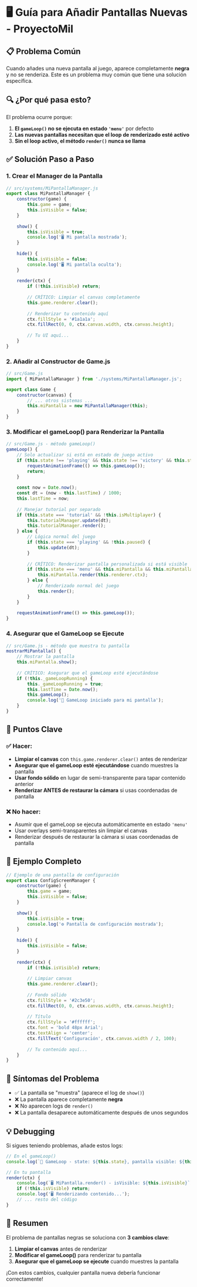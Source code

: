 # 🖥️ Guía para Añadir Pantallas Nuevas - ProyectoMil

## 📋 **Problema Común**

Cuando añades una nueva pantalla al juego, aparece completamente **negra** y no se renderiza. Este es un problema muy común que tiene una solución específica.

## 🔍 **¿Por qué pasa esto?**

El problema ocurre porque:

1. **El `gameLoop()` no se ejecuta en estado `'menu'`** por defecto
2. **Las nuevas pantallas necesitan que el loop de renderizado esté activo**
3. **Sin el loop activo, el método `render()` nunca se llama**

## ✅ **Solución Paso a Paso**

### **1. Crear el Manager de la Pantalla**

```javascript
// src/systems/MiPantallaManager.js
export class MiPantallaManager {
    constructor(game) {
        this.game = game;
        this.isVisible = false;
    }
    
    show() {
        this.isVisible = true;
        console.log('🖥️ Mi pantalla mostrada');
    }
    
    hide() {
        this.isVisible = false;
        console.log('🖥️ Mi pantalla oculta');
    }
    
    render(ctx) {
        if (!this.isVisible) return;
        
        // CRÍTICO: Limpiar el canvas completamente
        this.game.renderer.clear();
        
        // Renderizar tu contenido aquí
        ctx.fillStyle = '#1a1a1a';
        ctx.fillRect(0, 0, ctx.canvas.width, ctx.canvas.height);
        
        // Tu UI aquí...
    }
}
```

### **2. Añadir al Constructor de Game.js**

```javascript
// src/Game.js
import { MiPantallaManager } from './systems/MiPantallaManager.js';

export class Game {
    constructor(canvas) {
        // ... otros sistemas ...
        this.miPantalla = new MiPantallaManager(this);
    }
}
```

### **3. Modificar el gameLoop() para Renderizar la Pantalla**

```javascript
// src/Game.js - método gameLoop()
gameLoop() {
    // Solo actualizar si está en estado de juego activo
    if (this.state !== 'playing' && this.state !== 'victory' && this.state !== 'defeat' && this.state !== 'tutorial' && this.state !== 'menu') {
        requestAnimationFrame(() => this.gameLoop());
        return;
    }
    
    const now = Date.now();
    const dt = (now - this.lastTime) / 1000;
    this.lastTime = now;
    
    // Manejar tutorial por separado
    if (this.state === 'tutorial' && !this.isMultiplayer) {
        this.tutorialManager.update(dt);
        this.tutorialManager.render();
    } else {
        // Lógica normal del juego
        if (this.state === 'playing' && !this.paused) {
            this.update(dt);
        }
        
        // CRÍTICO: Renderizar pantalla personalizada si está visible
        if (this.state === 'menu' && this.miPantalla && this.miPantalla.isVisible) {
            this.miPantalla.render(this.renderer.ctx);
        } else {
            // Renderizado normal del juego
            this.render();
        }
    }
    
    requestAnimationFrame(() => this.gameLoop());
}
```

### **4. Asegurar que el GameLoop se Ejecute**

```javascript
// src/Game.js - método que muestra tu pantalla
mostrarMiPantalla() {
    // Mostrar la pantalla
    this.miPantalla.show();
    
    // CRÍTICO: Asegurar que el gameLoop esté ejecutándose
    if (!this._gameLoopRunning) {
        this._gameLoopRunning = true;
        this.lastTime = Date.now();
        this.gameLoop();
        console.log('🔄 GameLoop iniciado para mi pantalla');
    }
}
```

## 🎯 **Puntos Clave**

### **✅ Hacer:**
- **Limpiar el canvas** con `this.game.renderer.clear()` antes de renderizar
- **Asegurar que el gameLoop esté ejecutándose** cuando muestres la pantalla
- **Usar fondo sólido** en lugar de semi-transparente para tapar contenido anterior
- **Renderizar ANTES de restaurar la cámara** si usas coordenadas de pantalla

### **❌ No hacer:**
- Asumir que el gameLoop se ejecuta automáticamente en estado `'menu'`
- Usar overlays semi-transparentes sin limpiar el canvas
- Renderizar después de restaurar la cámara si usas coordenadas de pantalla

## 🔧 **Ejemplo Completo**

```javascript
// Ejemplo de una pantalla de configuración
export class ConfigScreenManager {
    constructor(game) {
        this.game = game;
        this.isVisible = false;
    }
    
    show() {
        this.isVisible = true;
        console.log('⚙️ Pantalla de configuración mostrada');
    }
    
    hide() {
        this.isVisible = false;
    }
    
    render(ctx) {
        if (!this.isVisible) return;
        
        // Limpiar canvas
        this.game.renderer.clear();
        
        // Fondo sólido
        ctx.fillStyle = '#2c3e50';
        ctx.fillRect(0, 0, ctx.canvas.width, ctx.canvas.height);
        
        // Título
        ctx.fillStyle = '#ffffff';
        ctx.font = 'bold 48px Arial';
        ctx.textAlign = 'center';
        ctx.fillText('Configuración', ctx.canvas.width / 2, 100);
        
        // Tu contenido aquí...
    }
}
```

## 🚨 **Síntomas del Problema**

- ✅ La pantalla se "muestra" (aparece el log de `show()`)
- ❌ La pantalla aparece completamente **negra**
- ❌ No aparecen logs de `render()`
- ❌ La pantalla desaparece automáticamente después de unos segundos

## 💡 **Debugging**

Si sigues teniendo problemas, añade estos logs:

```javascript
// En el gameLoop()
console.log(`🔄 GameLoop - state: ${this.state}, pantalla visible: ${this.miPantalla?.isVisible}`);

// En tu pantalla
render(ctx) {
    console.log(`🖥️ MiPantalla.render() - isVisible: ${this.isVisible}`);
    if (!this.isVisible) return;
    console.log('🖥️ Renderizando contenido...');
    // ... resto del código
}
```

## 📝 **Resumen**

El problema de pantallas negras se soluciona con **3 cambios clave**:

1. **Limpiar el canvas** antes de renderizar
2. **Modificar el gameLoop()** para renderizar tu pantalla
3. **Asegurar que el gameLoop se ejecute** cuando muestres la pantalla

¡Con estos cambios, cualquier pantalla nueva debería funcionar correctamente!


